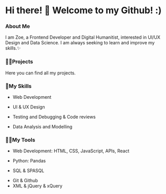# Hi there! 👩  Welcome to my Github! :)

### About Me

I am Zoe, a Frontend Developer and Digital Humanitist,  interested in UI/UX Design and Data Science. I am always seeking to learn and improve my skills.✨


### 👩‍💻Projects

Here you can find all my projects.


### 🍄My Skills
- Web Development 
* UI & UX Design
+ Testing and Debugging & Code reviews
- Data Analysis and Modelling



### 🤹‍♀️My Tools
- Web Development: HTML, CSS, JavaScript, APIs, React
* Python: Pandas
+ SQL & SPASQL
- Git & Github
- XML & jQuery & xQuery


<!--
**sanyuezoe/sanyuezoe** is a ✨ _special_ ✨ repository because its `README.md` (this file) appears on your GitHub profile.

Here are some ideas to get you started:

- 🔭 I’m currently working on ...
- 🌱 I’m currently learning ...
- 👯 I’m looking to collaborate on ...
- 🤔 I’m looking for help with ...
- 💬 Ask me about ...
- 📫 How to reach me: ...
- 😄 Pronouns: ...
- ⚡ Fun fact: ...
-->
